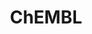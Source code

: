 ---
bigquery: https://console.cloud.google.com/bigquery?p=patents-public-data&d=ebi_chembl&page=dataset
citation: '"The ChEMBL database in 2017." Anna Gaulton, Anne Hersey, Michał Nowotka,
  A Patrícia Bento, Jon Chambers, David Mendez, Prudence Mutowo, Francis Atkinson,
  Louisa J Bellis, Elena Cibrián-Uhalte, Mark Davies, Nathan Dedman, Anneli Karlsson,
  María Paula Magariños, John P Overington, George Papadatos, Ines Smit, Andrew R
  Leach Nucleic acids Research (2017) 45 (Database Issue), D945-D954'
contributors: European Bioinformatics Institute
cost: None
description: ChEMBL Data is a manually curated database of small molecules used in
  drug discovery, including information about existing patented drugs.
documentation: 'schema: https://www.ebi.ac.uk/chembl/db_schema


  '
last_edit: 04/05/2022, 11:50:11
location: https://console.cloud.google.com/marketplace/product/google_patents_public_datasets/chembl
maintained_by: EMBL-EBI, an outstation of European Molecular Biology Laboratory
related_publications: '

  ChEMBL: towards direct deposition of bioassay data.


  Mendez D, Gaulton A, Bento AP, Chambers J, De Veij M, Félix E, Magariños MP, Mosquera
  JF, Mutowo P, Nowotka M, Gordillo-Marañón M, Hunter F, Junco L, Mugumbate G, Rodriguez-Lopez
  M, Atkinson F, Bosc N, Radoux CJ, Segura-Cabrera A, Hersey A, Leach AR.


  — Nucleic Acids Res. 2019; 47(D1):D930-D940. doi: 10.1093/nar/gky1075

  '
schema_fields:
- downgraded
- mc_tax_id
- comp_go_id
- prod_pat_id
- published_value
- res_stem_id
- met_id
- cell_name
- mec_id
- withdrawn_year
- accession
- definition
- pathway_key
- confidence
- description
- target_desc
- bao_endpoint
- parent_molregno
- drug_substance_flag
- updated_by
- targrel_id
- submission_date
- issue
- stem_class
- route
- bei
- l7
- year
- confidence_score
- molecular_species
- l3
- assay_source
- qudt_units
- warnref_id
- level2_description
- relationship
- cell_description
- set_name
- stat
- assay_organism
- label
- pathway_id
- l4
- abstract
- db_source
- assay_cell_type
- efo_id
- who_name
- relationship_type
- metabolite_record_id
- mw_monoisotopic
- molecule_type
- name
- cx_logp
- protein_class_desc
- target_type
- country
- doc_type
- compd_id
- domain_id
- assay_subcellular_fraction
- atc_code
- l1
- assay_param_id
- creation_date
- class_type
- met_conversion
- major_class
- molfile
- mechanism_comment
- actsm_id
- alert_name
- std_act_id
- aidx
- warning_id
- co_stem_id
- helm_notation
- standard_value
- alert_set_id
- units
- assay_id
- job_id
- patent_use_code
- mc_target_type
- doi
- standard_units
- l6
- therapeutic_flag
- annotation
- component_synonym
- mecref_id
- isoform
- withdrawn_reason
- enzyme_tid
- toid
- patent_id
- black_box_warning
- action_type
- usan_stem_id
- bao_id
- prodrug
- usan_substem
- indication_class
- orig_description
- natural_product
- tid
- warning_class
- relationship_desc
- species_group_flag
- max_phase
- log_id
- volume
- assay_category
- mesh_id
- ass_cls_map_id
- upper_value
- level1
- canonical_smiles
- parent_type
- topical
- ddd_value
- l5
- cl_lincs_id
- synonyms
- source_domain_id
- clo_id
- uo_units
- parameter_value
- le
- src_description
- published_units
- homologue
- level4
- tissue_id
- approval_date
- patent_expire_date
- compound_key
- irac_code
- molregno
- first_in_class
- rgid
- disease_efficacy
- ref_type
- num_lipinski_ro5_violations
- component_id
- warning_type
- acd_logd
- idx
- chembl_id
- assay_tax_id
- research_stem
- assay_desc
- mechanism_of_action
- standard_inchi_key
- delist_flag
- ref_url
- polymer_flag
- targcomp_id
- ddd_id
- frac_code
- usan_stem_definition
- go_id
- activity_comment
- alogp
- trade_name
- level3
- site_residues
- molsyn_id
- assay_type
- standard_upper_value
- class_level
- qed_weighted
- priority
- mc_target_name
- tax_id
- protclasssyn_id
- ref_id
- bto_id
- sitecomp_id
- mc_target_accession
- pchembl_value
- comp_class_id
- cpd_str_alert_id
- variant_id
- compsyn_id
- acd_most_bpka
- text_value
- entity_type
- publication_number
- withdrawn_class
- indref_id
- path
- who_extra
- selectivity_comment
- heavy_atoms
- db_version
- cx_most_bpka
- oral
- warning_year
- domain_name
- relation
- assay_test_type
- num_ro5_violations
- applicant_full_name
- drug_record_id
- aspect
- updated_on
- activity_id
- substrate_record_id
- hrac_code
- standard_type
- usan_year
- sequence
- l8
- organism
- mol_atc_id
- level1_description
- site_id
- max_phase_for_ind
- molecular_mechanism
- bao_format
- prediction_method
- irac_class_id
- withdrawn_flag
- src_short_name
- assay_class_id
- level3_description
- psa
- efo_term
- protein_class_synonym
- comments
- standard_text_value
- active_molregno
- binding_site_comment
- full_molformula
- cell_id
- assay_strain
- warning_country
- cell_source_tissue
- parent_go_id
- curation_comment
- mw_freebase
- active_ingredient
- cell_ontology_id
- site_name
- nda_type
- last_active
- company
- level5
- parent_id
- first_approval
- published_relation
- ro3_pass
- target_mapping
- cell_source_organism
- predbind_id
- mol_hrac_id
- doc_id
- journal
- frac_class_id
- version
- uberon_id
- warning_description
- parenteral
- src_compound_id
- first_page
- hba
- hbd
- ddd_comment
- related_tid
- ingredient
- alert_id
- status
- sei
- enzyme_name
- inorganic_flag
- cidx
- pref_name
- smid
- standard_relation
- tbl
- metref_id
- standard_inchi
- lle
- availability_type
- chebi_par_id
- structure_type
- normal_range_min
- level2
- level4_description
- component_type
- short_name
- compound_name
- ad_type
- rtb
- drug_product_flag
- ridx
- pubmed_id
- end_position
- chirality
- src_assay_id
- last_page
- cell_source_tax_id
- as_id
- published_type
- source
- caloha_id
- aromatic_rings
- acd_logp
- domain_type
- result_flag
- parameter_type
- hrac_class_id
- ddd_admr
- withdrawn_country
- usan_stem
- hbd_lipinski
- ddd_units
- strength
- mesh_heading
- subgroup
- l2
- drugind_id
- cx_most_apka
- mol_frac_id
- ap_id
- start_position
- syn_type
- acd_most_apka
- entity_id
- cellosaurus_id
- stem
- num_alerts
- product_id
- innovator_company
- dosage_form
- oc_id
- domain_description
- full_mwt
- assay_tissue
- dosed_ingredient
- patent_no
- biocomp_id
- mutation
- tid_fixed
- standard_flag
- potential_duplicate
- protein_class_id
- previous_company
- title
- type
- src_id
- curated_by
- record_id
- met_comment
- mc_organism
- data_validity_comment
- direct_interaction
- cx_logd
- smarts
- sequence_md5sum
- hba_lipinski
- authors
- activity_count
- mol_irac_id
- value
- normal_range_max
- formulation_id
shortname: chembl
tags:
- biotechnology
- health
- chemical
- bioinformatics
- medical
terms_of_use: CC BY-SA 3.0
title: ChEMBL
uuid: e232a192-965c-4ec9-904c-155b6dfe56c5
---